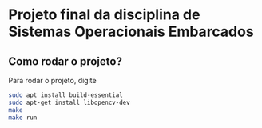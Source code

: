 # Projeto final da disciplina de Sistemas Operacionais Embarcados


## Como rodar o projeto?

Para rodar o projeto, digite 
```bash
sudo apt install build-essential
sudo apt-get install libopencv-dev
make 
make run
```
